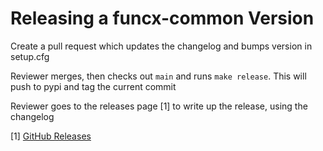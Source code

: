# Releasing a funcx-common Version

Create a pull request which updates the changelog and bumps version in
setup.cfg

Reviewer merges, then checks out `main` and runs `make release`. This will
push to pypi and tag the current commit

Reviewer goes to the releases page [1] to write up the release, using the
changelog


[1] [GitHub Releases](https://github.com/funcx/funcx-common/releases)
